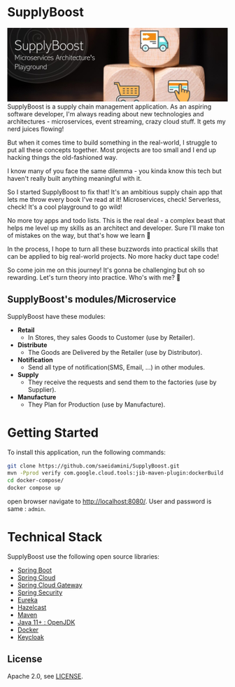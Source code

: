 # SupplyBoost
![Banner](resource/banner.jpg)
SupplyBoost is a supply chain management application.
As an aspiring software developer, I'm always reading about new technologies and architectures - microservices, event streaming, crazy cloud stuff. It gets my nerd juices flowing!

But when it comes time to build something in the real-world, I struggle to put all these concepts together. Most projects are too small and I end up hacking things the old-fashioned way.

I know many of you face the same dilemma - you kinda know this tech but haven't really built anything meaningful with it.

So I started SupplyBoost to fix that! It's an ambitious supply chain app that lets me throw every book I've read at it! Microservices, check! Serverless, check! It's a cool playground to go wild!

No more toy apps and todo lists. This is the real deal - a complex beast that helps me level up my skills as an architect and developer. Sure I'll make ton of mistakes on the way, but that's how we learn 💪

In the process, I hope to turn all these buzzwords into practical skills that can be applied to big real-world projects. No more hacky duct tape code!

So come join me on this journey! It's gonna be challenging but oh so rewarding. Let's turn theory into practice. Who's with me? 🚀

## SupplyBoost's modules/Microservice

SupplyBoost have these modules:
- **Retail**
  - In Stores, they sales Goods to Customer (use by Retailer).
- **Distribute**
  - The Goods are Delivered by the Retailer (use by Distributor).
- **Notification**
  - Send all type of notification(SMS, Email, ...) in other modules.
- **Supply**
    - They receive the requests and send them to the factories (use by Supplier).
- **Manufacture**
    - They Plan for Production (use by Manufacture).

# Getting Started

To install this application, run the following commands:

```bash
git clone https://github.com/saeidamini/SupplyBoost.git
mvn -Pprod verify com.google.cloud.tools:jib-maven-plugin:dockerBuild
cd docker-compose/
docker compose up
```
open browser navigate to [http://localhost:8080/](http://localhost:8080/). User and password is same : ``admin``.

# Technical Stack

SupplyBoost use the following open source libraries:

* [Spring Boot](https://spring.io/projects/spring-boot)
* [Spring Cloud](https://spring.io/projects/spring-cloud)
* [Spring Cloud Gateway](https://spring.io/projects/spring-cloud-gateway)
* [Spring Security](https://spring.io/projects/spring-security)
* [Eureka](https://github.com/Netflix/eureka)
* [Hazelcast](https://hazelcast.com/)
* [Maven](https://maven.apache.org/)
* [Java 11+ : OpenJDK](https://openjdk.java.net/)
* [Docker](https://www.docker.com/)
* [Keycloak](https://www.keycloak.org/)


## License

Apache 2.0, see [LICENSE](LICENSE).
